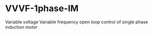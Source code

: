 # VVVF-1phase-IM
Variable voltage Variable frequency open loop control of single phase induction motor
